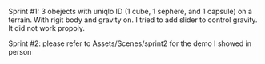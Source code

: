 Sprint #1: 3 obejects with uniqlo ID (1 cube, 1 sephere, and 1 capsule) on a terrain. With rigit body and gravity on. I tried to add slider to control gravity. It did not work propoly. 

Sprint #2: please refer to Assets/Scenes/sprint2 for the demo I showed in person
